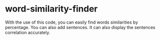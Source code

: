 # word-similarity-finder
With the use of this code, you can easily find words similarities by percentage.
You can also add sentences. It can also display the sentences correlation accurately.
